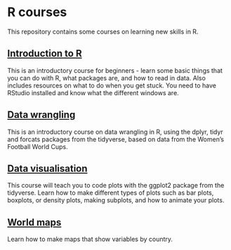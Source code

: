 # R courses

This repository contains some courses on learning new skills in R.  


## [Introduction to R](https://rbolam.github.io/R_courses/introduction_to_R)
This is an introductory course for beginners - learn some basic things that you can do with R, what packages are, and how to read in data. Also includes resources on what to do when you get stuck. You need to have RStudio installed and know what the different windows are.


## [Data wrangling](https://rbolam.github.io/R_courses/data_wrangling/)
This is an introductory course on data wrangling in R, using the dplyr, tidyr and forcats packages from the tidyverse, based on data from the Women’s Football World Cups.


## [Data visualisation](https://rbolam.github.io/R_courses/data_visualisation/)
This course will teach you to code plots with the ggplot2 package from the tidyverse.  Learn how to make different types of plots such as bar plots, boxplots, or density plots, making subplots, and how to animate your plots.


## [World maps](https://rbolam.github.io/R_courses/world_maps/)
Learn how to make maps that show variables by country.

 

